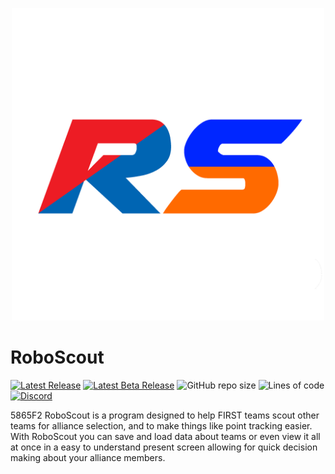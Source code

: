 <p align="center">
  <img width="500px" src="Assets/Sprites/RS Logo.png">
</p>

# RoboScout

[![Latest Release](https://img.shields.io/badge/dynamic/json?color=%230026ff&label=Release%20Version&query=%24.LatestVersion&url=https%3%2F%2Falphawarestudios.com%2FData%2FRoboScout)](https://alphawarestudios.com/Downloads)
[![Latest Beta Release](https://img.shields.io/badge/dynamic/json?color=%23ff6a00&label=Beta%20Version&query=%24.LatestBetaVersion&url=https%3%2F%2Falphawarestudios.com%2FData%2FRoboScout)](https://alphawarestudios.com/Downloads)
![GitHub repo size](https://img.shields.io/github/repo-size/AlphaWare-Studios/RoboScout?label=Repository%20Size)
![Lines of code](https://img.shields.io/tokei/lines/github/AlphaWare-Studios/RoboScout?label=Lines%20of%20Code)
[![Discord](https://img.shields.io/discord/815672460283346945?color=5865F2&label=Discord&logo=Discord)](https://discord.gg/2rfXFMK3xG)

5865F2
RoboScout is a program designed to help FIRST teams scout other teams for alliance selection, and to make things like point tracking easier.​ With RoboScout you can save and load data about teams or even view it all at once in a easy to understand present screen allowing for quick decision making about your alliance members.
